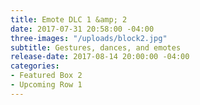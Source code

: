```yaml
---
title: Emote DLC 1 &amp; 2
date: 2017-07-31 20:58:00 -04:00
three-images: "/uploads/block2.jpg"
subtitle: Gestures, dances, and emotes
release-date: 2017-08-14 20:00:00 -04:00
categories:
- Featured Box 2
- Upcoming Row 1
---
```


